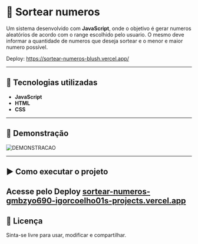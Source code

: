# 🎲 Sortear numeros

Um sistema desenvolvido com **JavaScript**, onde o
objetivo é gerar numeros aleatórios de acordo com o range escolhido pelo usuario.
O mesmo deve informar a quantidade de numeros que deseja sortear e o menor e maior  numero possível.

Deploy: https://sortear-numeros-blush.vercel.app/

------------------------------------------------------------------------

## 🚀 Tecnologias utilizadas

-   **JavaScript**
-   **HTML** 
-   **CSS** 

------------------------------------------------------------------------

## 📸 Demonstração

![DEMONSTRACAO](https://github.com/user-attachments/assets/e9ab1075-777e-4348-a3bf-afad5bc3a3f7)



------------------------------------------------------------------------

## ▶️ Como executar o projeto

Acesse pelo Deploy [sortear-numeros-gmbzyo690-igorcoelho01s-projects.vercel.app](https://sortear-numeros-blush.vercel.app/)
------------------------------------------------------------------------

## 📄 Licença

Sinta-se livre para usar, modificar e compartilhar.
